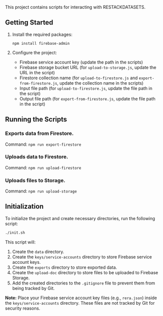 This project contains scripts for interacting with RESTACKDATASETS.


## Getting Started

1.  Install the required packages:

    ```
    npm install firebase-admin
    ```

2.  Configure the project:

    *   Firebase service account key (update the path in the scripts)
    *   Firebase storage bucket URL (for `upload-to-storage.js`, update the URL in the script)
    *   Firestore collection name (for `upload-to-firestore.js` and `export-from-firestore.js`, update the collection name in the scripts)
    *   Input file path (for `upload-to-firestore.js`, update the file path in the script)
    *   Output file path (for `export-from-firestore.js`, update the file path in the script)


## Running the Scripts

### Exports data from Firestore.
Command: `npm run export-firestore`

### Uploads data to Firestore.
Command: `npm run upload-firestore`

### Uploads files to Storage.
Command: `npm run upload-storage`

## Initialization

To initialize the project and create necessary directories, run the following script:

```bash
./init.sh
```

This script will:

1.  Create the `data` directory.
2.  Create the `keys/service-accounts` directory to store Firebase service account keys.
3.  Create the `exports` directory to store exported data.
4.  Create the `upload-doc` directory to store files to be uploaded to Firebase Storage.
5.  Add the created directories to the `.gitignore` file to prevent them from being tracked by Git.

**Note:** Place your Firebase service account key files (e.g., `rera.json`) inside the `keys/service-accounts` directory. These files are not tracked by Git for security reasons.
